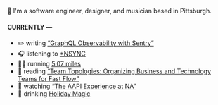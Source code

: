 👋 I'm a software engineer, designer, and musician based in Pittsburgh.

#### CURRENTLY —

* ✏️ writing [“GraphQL Observability with Sentry”](https://amoscato.com/journal/graphql-observability/)
* 🎧 listening to [*NSYNC](https://www.last.fm/music/*NSYNC/_/Merry+Christmas,+Happy+Holidays)
* 🏃‍♂️ running [5.07 miles](https://www.strava.com/activities/6160167279)
* 📘 reading [“Team Topologies: Organizing Business and Technology Teams for Fast Flow”](https://www.goodreads.com/book/show/44135420-team-topologies)
* 🍿 watching [“The AAPI Experience at NA”](https://youtu.be/uiccwNSOGjU)
* 🍺 drinking [Holiday Magic](https://untappd.com/user/namoscato/checkin/1107760602)

